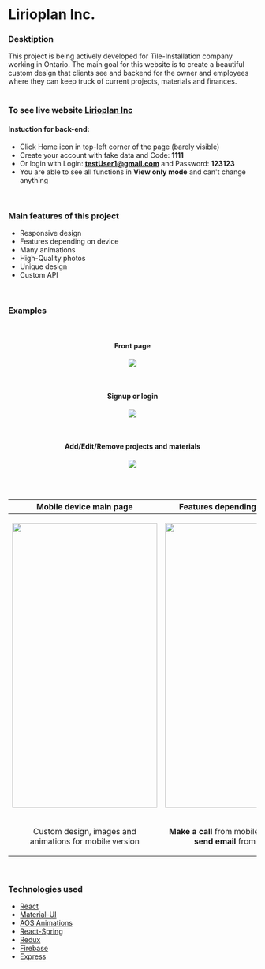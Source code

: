 # Lirioplan Inc.

<!--- ![Iphone1](https://user-images.githubusercontent.com/35813564/152261378-25f2cc4f-239e-481d-b5f3-3020832a88fe.png) --->

<!--- ![Iphone2](https://user-images.githubusercontent.com/35813564/152261394-ca439694-8582-4943-a4f6-2f1c6c868100.png) --->

<!--- ![Iphone3](https://user-images.githubusercontent.com/35813564/152261403-61915a61-24be-42e9-aa82-c52429677be1.png) --->

<!--- ![Mac1](https://user-images.githubusercontent.com/35813564/152263247-10056f64-2029-43c1-861e-770e819dfc9e.png) --->

<!--- ![Mac2](https://user-images.githubusercontent.com/35813564/152263275-11722e38-73a1-417b-8c22-5339ca80ee56.png) --->

<!--- ![Mac3](https://user-images.githubusercontent.com/35813564/152263286-dd8c7406-19c8-48de-bd20-d819d2ee76bf.png) --->

### Desktiption
This project is being actively developed for Tile-Installation company working in Ontario. 
The main goal for this website is to create a beautiful custom design that clients see and backend for the owner and employees where they can keep truck of current projects, materials and finances.
<br>
<br>

### To see live website [Lirioplan Inc](https://lirioplan-3eda4.web.app/)
#### Instuction for back-end:
* Click Home icon in top-left corner of the page (barely visible)
* Create your account with fake data and Code: <b>1111</b> 
* Or login with Login: <b>testUser1@gmail.com</b> and Password: <b>123123</b>
* You are able to see all functions in <b>View only mode</b> and can't change anything

<br>

### Main features of this project
* Responsive design
* Features depending on device
* Many animations
* High-Quality photos
* Unique design
* Custom API

<br>

### Examples

<br>

<h4 align="center">Front page</h4>
  
<p align="center"><img src="https://user-images.githubusercontent.com/35813564/152267137-0e23a791-113f-4e79-9ab0-32a8668e877c.png"></p>

<br>

<h4 align="center">Signup or login</h4>
  
<p align="center"><img src="https://user-images.githubusercontent.com/35813564/152267491-8dc8ba5a-92e0-4a3a-b810-028e543445ad.png"></p>

<br>

<h4 align="center">Add/Edit/Remove projects and materials</h4>
  
<p align="center"><img src="https://user-images.githubusercontent.com/35813564/152267533-94a675ae-6bf3-4f20-b523-bab8adf21e6a.png"></p>



<br>
<br>

| Mobile device main page | Features depending on device | Responsive design | 
| ------------- | ------------- | ------------- |
| <p align="center"><img src="https://user-images.githubusercontent.com/35813564/152261378-25f2cc4f-239e-481d-b5f3-3020832a88fe.png" height="578px" width="294px"></p>  | <p align="center"><img src="https://user-images.githubusercontent.com/35813564/152261394-ca439694-8582-4943-a4f6-2f1c6c868100.png" height="578px" width="294px"></p>  | <p align="center"><img src="https://user-images.githubusercontent.com/35813564/152261403-61915a61-24be-42e9-aa82-c52429677be1.png" height="578px" width="294px"></p> |
| <p align="center">Custom design, images and animations for mobile version</p>  | <p align="center"><b>Make a call</b> from mobile devices and <b>send email</b> from laptop</p>  | <p align="center">All possible screen sizes to make it accessible from anywhere</p> |

<br>

### Technologies used

* [React](https://reactjs.org/)
* [Material-UI](https://mui.com/)
* [AOS Animations](http://michalsnik.github.io/aos/)
* [React-Spring](https://react-spring.io/)
* [Redux](https://redux.js.org/)
* [Firebase](https://firebase.google.com/)
* [Express](https://expressjs.com/)


